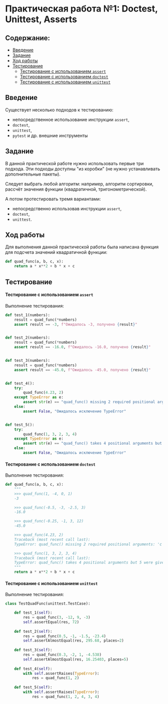 # Практическая работа №1: Doctest, Unittest, Asserts

## Содержание:

- [Введение](#введение)
- [Задание](#задание)
- [Ход работы](#ход-работы)
- [Тестирование](#тестирование)
	* [Тестирование с использованием `assert`](#тестирование-с-использованием-assert)
	* [Тестирование с использованием `doctest`](#тестирование-с-использованием-doctest)
	* [Тестирование с использованием `unittest`](#тестирование-с-использованием-unittest)


## Введение

Существует несколько подходов к тестированию:
- непосредственное использование инструкции `assert`,
- `doctest`,
- `unittest`,
- `pytest` и др. внешние инструменты

## Задание

В данной практической работе нужно использовать первые три подхода. Эти подходы доступны "из коробки" (не нужно устанавливать дополнительные пакеты).

Следует выбрать любой алгоритм: например, алгоритм сортировки, рассчёт значения функции (квадратичной, тригонометрической).

А потом протестировать тремя вариантами:
- непосредственно использовав инструкции `assert`,
- `doctest`,
- `unittest`.

## Ход работы

Для выполнения данной практической работы была написана функция для подсчета значений квадратичной функции:

``` Python
def quad_func(a, b, c, x):
	return a * x**2 + b * x + c
```

## Тестирование

#### Тестирование с использованием `assert`

Выполнение тестирования:

``` Python
def test_1(numbers):
	result = quad_func(*numbers)
	assert result == -3, f"Ожидалось -3, получено {result}"


def test_2(numbers):
	result = quad_func(*numbers)
	assert result == -16.0, f"Ожидалось -16.0, получено {result}"


def test_3(numbers):
	result = quad_func(*numbers)
	assert result == -45.0, f"Ожидалось -45.0, получено {result}"


def test_4():
	try:
		quad_func(4.23, 2)
	except TypeError as e:
		assert str(e) == "quad_func() missing 2 required positional arguments: 'c' and 'x'"
	else:
		assert False, "Ожидалось исключение TypeError"


def test_5():
	try:
		quad_func(1, 3, 2, 3, 4)
	except TypeError as e:
		assert str(e) == "quad_func() takes 4 positional arguments but 5 were given"
	else:
		assert False, "Ожидалось исключение TypeError"
```

#### Тестирование с использованием `doctest`

Выполнение тестирования:

``` Python
def quad_func(a, b, c, x):
	"""
	>>> quad_func(1, -4, 0, 1)
	-3

	>>> quad_func(-0.5, -3, -2.5, 3)
	-16.0

	>>> quad_func(-0.25, -1, 3, 12)
	-45.0

	>>> quad_func(4.23, 2)
	Traceback (most recent call last):
	TypeError: quad_func() missing 2 required positional arguments: 'c' and 'x'

	>>> quad_func(1, 3, 2, 3, 4)
	Traceback (most recent call last):
	TypeError: quad_func() takes 4 positional arguments but 5 were given
	"""
	return a * x**2 + b * x + c
```

#### Тестирование с использованием `unittest`

Выполнение тестирования:

``` Python
class TestQuadFunc(unittest.TestCase):

	def test_1(self):
		res = quad_func(3, -12, 9, -3)
		self.assertEqual(res, 72)
	
	def test_2(self):
		res = quad_func(0.5, -1, -1.5, -23.4)
		self.assertAlmostEqual(res, 295.68, places=2)
	
	def test_3(self):
		res = quad_func(0.3, -2, 1, -4.538)
		self.assertAlmostEqual(res, 16.25403, places=5)
	
	def test_4(self):
		with self.assertRaises(TypeError):
			res = quad_func(1, 2)
	
	def test_5(self):
		with self.assertRaises(TypeError):
			res = quad_func(1, 2, 4, 3, 4)
```